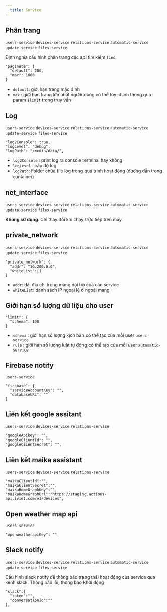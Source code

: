 ```yaml
---
  title: Service
---
```


## Phân trang
`users-service` `devices-service` `relations-service` `automatic-service` `update-service` `files-service`

Định nghĩa cấu hình phân trang các api tìm kiếm `find`
```
"paginate": {
  "default": 200,
  "max": 1000
}
```

- `default`: giới hạn trang mặc định
- `max` : giới hạn trang lớn nhất người dùng có thể tùy chỉnh thông qua param `$limit` trong truy vấn

## Log
`users-service` `devices-service` `relations-service` `automatic-service` `update-service` `files-service`

```
"log2Console": true,
"logLevel": "debug",
"logPath": "/media/data/",
```

- `log2Console` : print log ra console terminal hay không
- `logLevel` : cấp độ log
- `logPath`: Folder chứa file log trong quá trình hoạt động (đường dẫn trong container)

## net_interface
`users-service` `devices-service` `relations-service` `automatic-service` `update-service` `files-service`

**Không sử dụng**. Chỉ thay đổi khi chạy trực tiếp trên máy

## private_network

`users-service` `devices-service` `relations-service` `automatic-service` `update-service` `files-service`

```
"private_network": {
  "addr": "10.200.0.0",
  "whiteList":[]
}
```

- `addr`: dải địa chỉ trong mạng nội bộ của các service
- `whiteList`: danh sách IP ngoại lệ ở ngoài mạng

## Giới hạn số lượng dữ liệu cho user

```
"limit": {
  "schema": 100
}
```
- `schema` : giới hạn số lượng kịch bản có thể tạo của mỗi user  `users-service`
- `rule`   : giới hạn số lượng luật tự động có thể tạo của mỗi user `automatic-service`

## Firebase notify
`users-service`

```
"firebase": {
  "serviceAccountKey": "",
  "databaseURL": ""
}
```

## Liên kết google assitant
`users-service` `devices-service` `relations-service`

```
"googleApikey": "",
"googleClientId": "",
"googleClientSecret": "",
```

## Liên kết maika assistant
`users-service` `devices-service` `relations-service`

```
"maikaClientId":"",
"maikaClientSecret":"",
"maikaHomeGraphKey":"",
"maikaHomeGraphUrl":"https://staging.actions-api.iviet.com/v1/devices",
```

## Open weather map api
`users-service`

```
"openweatherapiKey": "",
```

## Slack notify
`users-service` `devices-service` `relations-service` `automatic-service` `update-service` `files-service`

Cấu hình slack notify để thông báo trạng thái hoạt động của service qua kênh slack. Thông báo lỗi, thông báo khởi động

```
"slack":{
  "token":"",
  "conversationId":""
},
```

